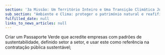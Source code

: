 ```yaml
---
section: '3a Missão: Um Território Inteiro e Uma Transição Climática Justa'
sub_section: "Ambiente e Clima: proteger o património natural e reafifirmar a liderança na redução de emissões"
fulfilled_date: null
links_to_news_articles: null
---
```


Criar um Passaporte Verde que acredite empresas com padrões de sustentabilidade, definido setor a setor, e usar este como referência na contratação pública sustentável;